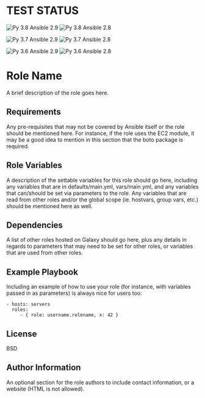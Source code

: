 TEST STATUS
============
![Py 3.8 Ansible 2.9](https://github.com/joej164/ansible_test_role/workflows/Python%203.8%20Ansible%202.9/badge.svg?branch=master)
![Py 3.8 Ansible 2.8](https://github.com/joej164/ansible_test_role/workflows/Python%203.8%20Ansible%202.8/badge.svg?branch=master)

![Py 3.7 Ansible 2.9](https://github.com/joej164/ansible_test_role/workflows/Python%203.7%20Ansible%202.9/badge.svg)
![Py 3.7 Ansible 2.8](https://github.com/joej164/ansible_test_role/workflows/Python%203.7%20Ansible%202.8/badge.svg)

![Py 3.6 Ansible 2.9](https://github.com/joej164/ansible_test_role/workflows/Python%203.6%20Ansible%202.9/badge.svg)
![Py 3.6 Ansible 2.8](https://github.com/joej164/ansible_test_role/workflows/Python%203.6%20Ansible%202.8/badge.svg)




Role Name
=========

A brief description of the role goes here.

Requirements
------------

Any pre-requisites that may not be covered by Ansible itself or the role should be mentioned here. For instance, if the role uses the EC2 module, it may be a good idea to mention in this section that the boto package is required.

Role Variables
--------------

A description of the settable variables for this role should go here, including any variables that are in defaults/main.yml, vars/main.yml, and any variables that can/should be set via parameters to the role. Any variables that are read from other roles and/or the global scope (ie. hostvars, group vars, etc.) should be mentioned here as well.

Dependencies
------------

A list of other roles hosted on Galaxy should go here, plus any details in regards to parameters that may need to be set for other roles, or variables that are used from other roles.

Example Playbook
----------------

Including an example of how to use your role (for instance, with variables passed in as parameters) is always nice for users too:

    - hosts: servers
      roles:
         - { role: username.rolename, x: 42 }

License
-------

BSD

Author Information
------------------

An optional section for the role authors to include contact information, or a website (HTML is not allowed).
